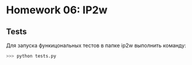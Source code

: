 # Homework 06: IP2w

## Tests

Для запуска функицональных тестов в папке ip2w выполнить команду:

``` bash
>>> python tests.py
```
